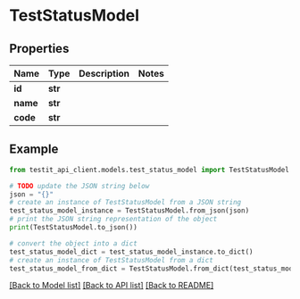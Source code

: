 # TestStatusModel


## Properties

Name | Type | Description | Notes
------------ | ------------- | ------------- | -------------
**id** | **str** |  | 
**name** | **str** |  | 
**code** | **str** |  | 

## Example

```python
from testit_api_client.models.test_status_model import TestStatusModel

# TODO update the JSON string below
json = "{}"
# create an instance of TestStatusModel from a JSON string
test_status_model_instance = TestStatusModel.from_json(json)
# print the JSON string representation of the object
print(TestStatusModel.to_json())

# convert the object into a dict
test_status_model_dict = test_status_model_instance.to_dict()
# create an instance of TestStatusModel from a dict
test_status_model_from_dict = TestStatusModel.from_dict(test_status_model_dict)
```
[[Back to Model list]](../README.md#documentation-for-models) [[Back to API list]](../README.md#documentation-for-api-endpoints) [[Back to README]](../README.md)


